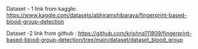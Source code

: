Dataset - 1 link from kaggle: https://www.kaggle.com/datasets/abhiramshibaraya/fingerprint-based-blood-group-detection

Dataset -2 link from github : https://github.com/krishna111809/fingerprint-based-blood-group-detection/tree/main/dataset/dataset_blood_group
